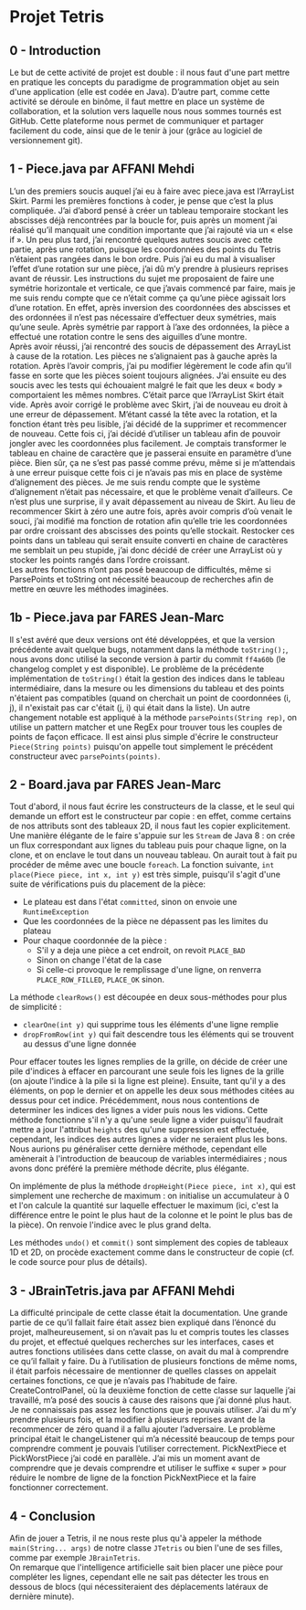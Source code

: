 # Projet Tetris

## 0 - Introduction
Le but de cette activité de projet est double : il nous faut d'une part mettre en pratique les concepts du paradigme de programmation objet au sein d'une application (elle est codée en Java). D’autre part, comme cette activité se déroule en binôme, il faut mettre en place un système de collaboration, et la solution vers laquelle nous nous sommes tournés est GitHub. Cette plateforme nous permet de communiquer et partager facilement du code, ainsi que de le tenir à jour (grâce au logiciel de versionnement git).  


## 1 - Piece.java par AFFANI Mehdi
L’un des premiers soucis auquel j’ai eu à faire avec piece.java est l’ArrayList Skirt. Parmi les premières fonctions à coder, je pense que c’est la plus compliquée. J’ai d’abord pensé à créer un tableau temporaire stockant les abscisses déjà rencontrées par la boucle for, puis après un moment j’ai réalisé qu’il manquait une condition importante que j’ai rajouté via un « else if ». Un peu plus tard, j’ai rencontré quelques autres soucis avec cette partie, après une rotation, puisque les coordonnées des points du Tetris n’étaient pas rangées dans le bon ordre.
Puis j’ai eu du mal à visualiser l’effet d’une rotation sur une pièce, j’ai dû m’y prendre à plusieurs reprises avant de réussir. Les instructions du sujet me proposaient de faire une symétrie horizontale et verticale, ce que j’avais commencé par faire, mais je me suis rendu compte que ce n’était comme ça qu’une pièce agissait lors d’une rotation. En effet, après inversion des coordonnées des abscisses et des ordonnées il n’est pas nécessaire d’effectuer deux symétries, mais qu’une seule. Après symétrie par rapport à l’axe des ordonnées, la pièce a effectué une rotation contre le sens des aiguilles d’une montre.  
Après avoir réussi, j’ai rencontré des soucis de dépassement des ArrayList à cause de la rotation. Les pièces ne s’alignaient pas à gauche après la rotation. Après l’avoir compris, j’ai pu modifier légèrement le code afin qu’il fasse en sorte que les pièces soient toujours alignées. J’ai ensuite eu des soucis avec les tests qui échouaient malgré le fait que les deux « body » comportaient les mêmes nombres. C’était parce que l’ArrayList Skirt était vide. Après avoir corrigé le problème avec Skirt, j’ai de nouveau eu droit à une erreur de dépassement. M’étant cassé la tête avec la rotation, et la fonction étant très peu lisible, j’ai décidé de la supprimer et recommencer de nouveau.
Cette fois ci, j’ai décidé d’utiliser un tableau afin de pouvoir jongler avec les coordonnées plus facilement. Je comptais transformer le tableau en chaine de caractère que je passerai ensuite en paramètre d’une pièce. Bien sûr, ça ne s’est pas passé comme prévu, même si je m’attendais à une erreur puisque cette fois ci je n’avais pas mis en place de système d’alignement des pièces. Je me suis rendu compte que le système d’alignement n’était pas nécessaire, et que le problème venait d’ailleurs. Ce n’est plus une surprise, il y avait dépassement au niveau de Skirt. Au lieu de recommencer Skirt à zéro une autre fois, après avoir compris d’où venait le souci, j’ai modifié ma fonction de rotation afin qu’elle trie les coordonnées par ordre croissant des abscisses des points qu’elle stockait. Restocker ces points dans un tableau qui serait ensuite converti en chaine de caractères me semblait un peu stupide, j’ai donc décidé de créer une ArrayList où y stocker les points rangés dans l’ordre croissant.  
Les autres fonctions n’ont pas posé beaucoup de difficultés, même si ParsePoints et toString ont nécessité beaucoup de recherches afin de mettre en œuvre les méthodes imaginées.

## 1b - Piece.java par FARES Jean-Marc
Il s'est avéré que deux versions ont été développées, et que la version précédente avait quelque bugs, notamment dans la méthode `toString();`, nous avons donc utilisé la seconde version à partir du commit `ff4a60b` (le changelog complet y est disponible).
Le problème de la précédente implémentation de `toString()` était la gestion des indices dans le tableau intermédiaire, dans la mesure ou les dimensions du tableau et des points n'étaient pas compatibles (quand on cherchait un point de coordonnées (i, j), il n'existait pas car c'était (j, i) qui était dans la liste).
Un autre changement notable est appliqué à la méthode `parsePoints(String rep)`, on utilise un pattern matcher et une RegEx pour trouver tous les couples de points de façon efficace. Il est ainsi plus simple d'écrire le constructeur `Piece(String points)` puisqu'on appelle tout simplement le précédent constructeur avec `parsePoints(points)`.

## 2 - Board.java par FARES Jean-Marc
Tout d'abord, il nous faut écrire les constructeurs de la classe, et le seul qui demande un effort est le constructeur par copie : en effet, comme certains de nos attributs sont des tableaux 2D, il nous faut les copier explicitement. Une manière élégante de le faire s'appuie sur les `Stream` de Java 8 : on crée un flux correspondant aux lignes du tableau puis pour chaque ligne, on la clone, et on enclave le tout dans un nouveau tableau. On aurait tout à fait pu procéder de même avec une boucle `foreach`.
La fonction suivante, `int place(Piece piece, int x, int y)` est très simple, puisqu'il s'agit d'une suite de vérifications puis du placement de la pièce:

* Le plateau est dans l'état `committed`, sinon on envoie une `RuntimeException`
* Que les coordonnées de la pièce ne dépassent pas les limites du plateau
* Pour chaque coordonnée de la pièce :
	* S'il y a deja une pièce a cet endroit, on revoit `PLACE_BAD`
	* Sinon on change l'état de la case
	* Si celle-ci provoque le remplissage d'une ligne, on renverra `PLACE_ROW_FILLED`, `PLACE_OK` sinon.

La méthode `clearRows()` est découpée en deux sous-méthodes pour plus de simplicité :

* `clearOne(int y)` qui supprime tous les éléments d'une ligne remplie
* `dropFromRow(int y)` qui fait descendre tous les éléments qui se trouvent au dessus d'une ligne donnée

Pour effacer toutes les lignes remplies de la grille, on décide de créer une pile d'indices à effacer en parcourant une seule fois les lignes de la grille (on ajoute l'indice à la pile si la ligne est pleine).
Ensuite, tant qu'il y a des éléments, on pop le dernier et on appelle les deux sous méthodes citées au dessus pour cet indice.
Précédemment, nous nous contentions de determiner les indices des lignes a vider puis nous les vidions. Cette méthode fonctionne s'il n'y a qu'une seule ligne a vider puisqu'il faudrait mettre a jour l'attribut `heights` des qu'une suppression est effectuée, cependant, les indices des autres lignes a vider ne seraient plus les bons. Nous aurions pu généraliser cette dernière méthode, cependant elle amènerait à l'introduction de beaucoup de variables intermédiaires ; nous avons donc préféré la première méthode décrite, plus élégante.

On implémente de plus la méthode `dropHeight(Piece piece, int x)`, qui est simplement une recherche de maximum : on initialise un accumulateur à 0 et l'on calcule la quantité sur laquelle effectuer le maximum (ici, c'est la différence entre le point le plus haut de la colonne et le point le plus bas de la pièce). On renvoie l'indice avec le plus grand delta.

Les méthodes `undo()` et `commit()` sont simplement des copies de tableaux 1D et 2D, on procède exactement comme dans le constructeur de copie (cf. le code source pour plus de détails).

## 3 - JBrainTetris.java par AFFANI Mehdi
La difficulté principale de cette classe était la documentation. Une grande partie de ce qu’il fallait faire était assez bien expliqué dans l’énoncé du projet, malheureusement, si on n’avait pas lu et compris toutes les classes du projet, et effectué quelques recherches sur les interfaces, cases et autres fonctions utilisées dans cette classe, on avait du mal à comprendre ce qu’il fallait y faire.
Du à l’utilisation de plusieurs fonctions de même noms, il était parfois nécessaire de mentionner de quelles classes on appelait certaines fonctions, ce que je n’avais pas l’habitude de faire.
CreateControlPanel, où la deuxième fonction de cette classe sur laquelle j’ai travaillé, m’a posé des soucis à cause des raisons que j’ai donné plus haut. Je ne connaissais pas assez les fonctions que je pouvais utiliser. J’ai du m’y prendre plusieurs fois, et la modifier à plusieurs reprises avant de la recommencer de zéro quand il a fallu ajouter l’adversaire. Le problème principal était le changeListener qui m’a nécessité beaucoup de temps pour comprendre comment je pouvais l’utiliser correctement.
PickNextPiece et PickWorstPiece j’ai codé en parallèle. J’ai mis un moment avant de comprendre que je devais comprendre et utiliser le suffixe « super » pour réduire le nombre de ligne de la fonction PickNextPiece et la faire fonctionner correctement. 


## 4 - Conclusion  
Afin de jouer a Tetris, il ne nous reste plus qu'à appeler la méthode `main(String... args)` de notre classe `JTetris` ou bien l'une de ses filles, comme par exemple `JBrainTetris`.  
On remarque que l'intelligence artificielle sait bien placer une pièce pour compléter les lignes, cependant elle ne sait pas détecter les trous en dessous de blocs (qui nécessiteraient des déplacements latéraux de dernière minute).